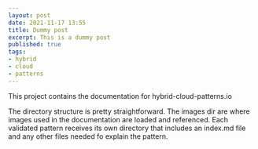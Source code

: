 ```yaml
---
layout: post
date: 2021-11-17 13:55
title: Dummy post
excerpt: This is a dummy post
published: true
tags:
- hybrid
- cloud
- patterns
---
```


This project contains the documentation for hybrid-cloud-patterns.io

The directory structure is pretty straightforward. The images dir are where images used in the documentation are loaded and referenced. Each validated pattern receives its own directory that includes an index.md file and any other files needed fo explain the pattern. 
